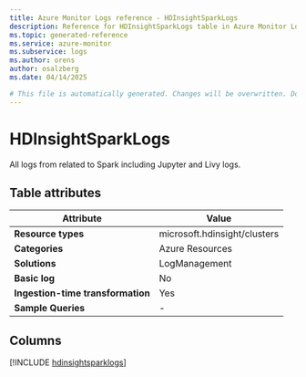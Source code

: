 ```yaml
---
title: Azure Monitor Logs reference - HDInsightSparkLogs
description: Reference for HDInsightSparkLogs table in Azure Monitor Logs.
ms.topic: generated-reference
ms.service: azure-monitor
ms.subservice: logs
ms.author: orens
author: osalzberg
ms.date: 04/14/2025

# This file is automatically generated. Changes will be overwritten. Do not change this file directly.
---
```


# HDInsightSparkLogs

All logs from related to Spark including Jupyter and Livy logs.


## Table attributes

|Attribute|Value|
|---|---|
|**Resource types**|microsoft.hdinsight/clusters|
|**Categories**|Azure Resources|
|**Solutions**| LogManagement|
|**Basic log**|No|
|**Ingestion-time transformation**|Yes|
|**Sample Queries**|-|



## Columns
  
[!INCLUDE [hdinsightsparklogs](~/reusable-content/ce-skilling/azure/includes/azure-monitor/reference/tables/hdinsightsparklogs-include.md)]
